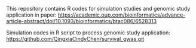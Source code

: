 This repository contains R codes for simulation studies and genomic study application in paper: https://academic.oup.com/bioinformatics/advance-article-abstract/doi/10.1093/bioinformatics/btac086/6528313

Simulation codes in 
R script to process genomic study application: https://github.com/QingxiaCindyChen/survival_gwas.git
